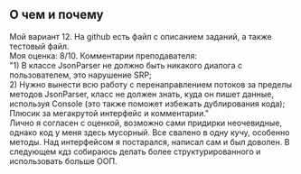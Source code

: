 ## О чем и почему
Мой вариант 12. На github есть файл с описанием заданий, а также тестовый файл. <br>
Моя оценка: 8/10. Комментарии преподавателя: <br>
"1) В классе JsonParser не должно быть никакого диалога с пользователем, это нарушение SRP; <br>
2) Нужно вынести всю работу с перенаправлением потоков за пределы методов JsonParser, класс не должен знать, куда он пишет данные, используя Console (это также поможет избежать дублирования кода); <br>
Плюсик за мегакрутой интерфейс и комментарии." <br>
Лично я согласен с оценкой, возможно сами придирки неочевидные, однако код у меня здесь мусорный. Все свалено в одну кучу, особенно методы. Над интерфейсом я постарался, написал сам и был доволен. В следующем кдз собираюсь делать более структурированного и использовать больше ООП.
